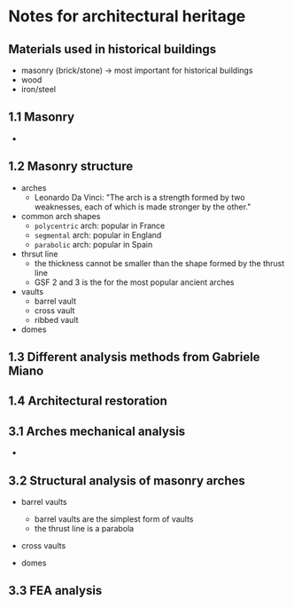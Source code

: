# Notes for architectural heritage

## Materials used in historical buildings
  - masonry (brick/stone) -> most important for historical buildings
  - wood
  - iron/steel

## 1.1 Masonry 
  - 

## 1.2 Masonry structure
  - arches
    - Leonardo Da Vinci: "The arch is a strength formed by two weaknesses, each of which is made stronger by the other."
  - common arch shapes
    - `polycentric` arch: popular in France
    - `segmental` arch: popular in England
    - `parabolic` arch: popular in Spain
  - thrsut line
    - the thickness cannot be smaller than the shape formed by the thrust line
    - GSF 2 and 3 is the for the most popular ancient arches
  - vaults
    - barrel vault
    - cross vault
    - ribbed vault
  - domes

## 1.3 Different analysis methods from Gabriele Miano

## 1.4 Architectural restoration


## 3.1 Arches mechanical analysis 
- 

## 3.2 Structural analysis of masonry arches
- barrel vaults
  - barrel vaults are the simplest form of vaults
  - the thrust line is a parabola

- cross vaults
- domes 

## 3.3 FEA analysis 